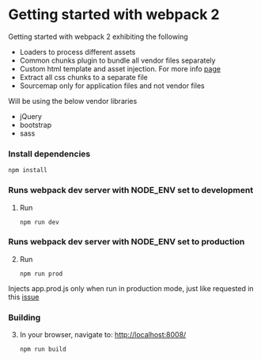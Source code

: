 # Getting started with webpack 2

Getting started with webpack 2 exhibiting the following
 * Loaders to process different assets
 * Common chunks plugin to bundle all vendor files separately
 * Custom html template and asset injection. For more info [page](https://github.com/petehunt/webpack-howto/issues/46)
 * Extract all css chunks to a separate file
 * Sourcemap only for application files and not vendor files

Will be using the below vendor libraries

* jQuery
* bootstrap
* sass

### Install dependencies

```
npm install
```

### Runs webpack dev server with NODE_ENV set to development

1. Run

	```
	npm run dev
	```
	
### Runs webpack dev server with NODE_ENV set to production
    
2. Run

    ```
    npm run prod
    ```
Injects app.prod.js only when run in production mode, just like requested in this [issue]((https://github.com/petehunt/webpack-howto/issues/46))

### Building

3. In your browser, navigate to: [http://localhost:8008/](http://localhost:8008/)

    ```
	npm run build
	```
